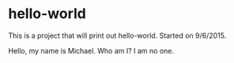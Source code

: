 # hello-world
This is a project that will print out hello-world. Started on 9/6/2015.

Hello, my name is Michael. Who am I? I am no one.
